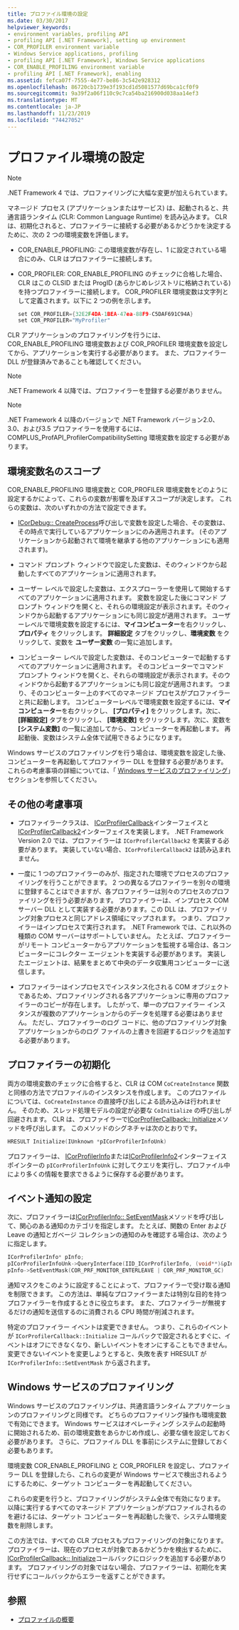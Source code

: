 ```yaml
---
title: プロファイル環境の設定
ms.date: 03/30/2017
helpviewer_keywords:
- environment variables, profiling API
- profiling API [.NET Framework], setting up environment
- COR_PROFILER environment variable
- Windows Service applications, profiling
- profiling API [.NET Framework], Windows Service applications
- COR_ENABLE_PROFILING environment variable
- profiling API [.NET Framework], enabling
ms.assetid: fefca07f-7555-4e77-be86-3c542e928312
ms.openlocfilehash: 86720cb1739e3f193cd1d5081577d69bca1cf0f9
ms.sourcegitcommit: 9a39f2a06f110c9c7ca54ba216900d038aa14ef3
ms.translationtype: MT
ms.contentlocale: ja-JP
ms.lasthandoff: 11/23/2019
ms.locfileid: "74427052"
---
```

# <a name="setting-up-a-profiling-environment"></a>プロファイル環境の設定
> [!NOTE]
> .NET Framework 4 では、プロファイリングに大幅な変更が加えられています。  
  
 マネージド プロセス (アプリケーションまたはサービス) は、起動されると、共通言語ランタイム (CLR: Common Language Runtime) を読み込みます。 CLR は、初期化されると、プロファイラーに接続する必要があるかどうかを決定するために、次の 2 つの環境変数を評価します。  
  
- COR_ENABLE_PROFILING: この環境変数が存在し、1 に設定されている場合にのみ、CLR はプロファイラーに接続します。  
  
- COR_PROFILER: COR_ENABLE_PROFILING のチェックに合格した場合、CLR はこの CLSID または ProgID (あらかじめレジストリに格納されている) を持つプロファイラーに接続します。 COR_PROFILER 環境変数は文字列として定義されます。以下に 2 つの例を示します。  
  
    ```cpp  
    set COR_PROFILER={32E2F4DA-1BEA-47ea-88F9-C5DAF691C94A}  
    set COR_PROFILER="MyProfiler"  
    ```  
  
 CLR アプリケーションのプロファイリングを行うには、COR_ENABLE_PROFILING 環境変数および COR_PROFILER 環境変数を設定してから、アプリケーションを実行する必要があります。 また、プロファイラー DLL が登録済みであることも確認してください。  
  
> [!NOTE]
> .NET Framework 4 以降では、プロファイラーを登録する必要がありません。  
  
> [!NOTE]
> .NET Framework 4 以降のバージョンで .NET Framework バージョン2.0、3.0、および3.5 プロファイラーを使用するには、COMPLUS_ProfAPI_ProfilerCompatibilitySetting 環境変数を設定する必要があります。  
  
## <a name="environment-variable-scope"></a>環境変数名のスコープ  
 COR_ENABLE_PROFILING 環境変数と COR_PROFILER 環境変数をどのように設定するかによって、これらの変数が影響を及ぼすスコープが決定します。 これらの変数は、次のいずれかの方法で設定できます。  
  
- [ICorDebug:: CreateProcess](../../../../docs/framework/unmanaged-api/debugging/icordebug-createprocess-method.md)呼び出しで変数を設定した場合、その変数は、その時点で実行しているアプリケーションにのみ適用されます。 (そのアプリケーションから起動されて環境を継承する他のアプリケーションにも適用されます)。  
  
- コマンド プロンプト ウィンドウで設定した変数は、そのウィンドウから起動したすべてのアプリケーションに適用されます。  
  
- ユーザー レベルで設定した変数は、エクスプローラーを使用して開始するすべてのアプリケーションに適用されます。 変数を設定した後にコマンド プロンプト ウィンドウを開くと、それらの環境設定が表示されます。そのウィンドウから起動するアプリケーションにも同じ設定が適用されます。 ユーザーレベルで環境変数を設定するには、**マイコンピューター**を右クリックし、**プロパティ** をクリックします。 **詳細設定** タブをクリックし、**環境変数** をクリックして、変数を **ユーザー変数** の一覧に追加します。  
  
- コンピューター レベルで設定した変数は、そのコンピューターで起動するすべてのアプリケーションに適用されます。 そのコンピューターでコマンド プロンプト ウィンドウを開くと、それらの環境設定が表示されます。そのウィンドウから起動するアプリケーションにも同じ設定が適用されます。 つまり、そのコンピューター上のすべてのマネージド プロセスがプロファイラーと共に起動します。 コンピューターレベルで環境変数を設定するには、**マイコンピューター**を右クリックし、 **[プロパティ]** をクリックします。次に、 **[詳細設定]** タブをクリックし、 **[環境変数]** をクリックします。次に、変数を **[システム変数]** の一覧に追加してから、コンピューターを再起動します。 再起動後、変数はシステム全体で試用できるようになります。  
  
 Windows サービスのプロファイリングを行う場合は、環境変数を設定した後、コンピューターを再起動してプロファイラー DLL を登録する必要があります。 これらの考慮事項の詳細については、「 [Windows サービスのプロファイリング](#windows_service)」セクションを参照してください。  
  
## <a name="additional-considerations"></a>その他の考慮事項  
  
- プロファイラークラスは、 [ICorProfilerCallback](../../../../docs/framework/unmanaged-api/profiling/icorprofilercallback-interface.md)インターフェイスと[ICorProfilerCallback2](../../../../docs/framework/unmanaged-api/profiling/icorprofilercallback2-interface.md)インターフェイスを実装します。 .NET Framework Version 2.0 では、プロファイラーは `ICorProfilerCallback2` を実装する必要があります。 実装していない場合、`ICorProfilerCallback2` は読み込まれません。  
  
- 一度に 1 つのプロファイラーのみが、指定された環境でプロセスのプロファイリングを行うことができます。 2 つの異なるプロファイラーを別々の環境に登録することはできますが、各プロファイラーは別々のプロセスのプロファイリングを行う必要があります。 プロファイラーは、インプロセス COM サーバー DLL として実装する必要があります。この DLL は、プロファイリング対象プロセスと同じアドレス領域にマップされます。 つまり、プロファイラーはインプロセスで実行されます。 .NET Framework では、これ以外の種類の COM サーバーはサポートしていません。 たとえば、プロファイラーがリモート コンピューターからアプリケーションを監視する場合は、各コンピューターにコレクター エージェントを実装する必要があります。 実装したエージェントは、結果をまとめて中央のデータ収集用コンピューターに送信します。  
  
- プロファイラーはインプロセスでインスタンス化される COM オブジェクトであるため、プロファイリングされる各アプリケーションに専用のプロファイラーのコピーが存在します。 したがって、単一のプロファイラー インスタンスが複数のアプリケーションからのデータを処理する必要はありません。 ただし、プロファイラーのログ コードに、他のプロファイリング対象アプリケーションからのログ ファイルの上書きを回避するロジックを追加する必要があります。  
  
## <a name="initializing-the-profiler"></a>プロファイラーの初期化  
 両方の環境変数のチェックに合格すると、CLR は COM `CoCreateInstance` 関数と同様の方法でプロファイルのインスタンスを作成します。 このプロファイルについては、`CoCreateInstance` の直接呼び出しによる読み込みは行われません。 そのため、スレッド処理モデルの設定が必要な `CoInitialize` の呼び出しが回避されます。 CLR は、プロファイラーで[ICorProfilerCallback:: Initialize](../../../../docs/framework/unmanaged-api/profiling/icorprofilercallback-initialize-method.md)メソッドを呼び出します。 このメソッドのシグネチャは次のとおりです。  
  
```cpp  
HRESULT Initialize(IUnknown *pICorProfilerInfoUnk)  
```  
  
 プロファイラーは、 [ICorProfilerInfo](../../../../docs/framework/unmanaged-api/profiling/icorprofilerinfo-interface.md)または[ICorProfilerInfo2](../../../../docs/framework/unmanaged-api/profiling/icorprofilerinfo2-interface.md)インターフェイスポインターの `pICorProfilerInfoUnk` に対してクエリを実行し、プロファイル中により多くの情報を要求できるように保存する必要があります。  
  
## <a name="setting-event-notifications"></a>イベント通知の設定  
 次に、プロファイラーは[ICorProfilerInfo:: SetEventMask](../../../../docs/framework/unmanaged-api/profiling/icorprofilerinfo-seteventmask-method.md)メソッドを呼び出して、関心のある通知のカテゴリを指定します。 たとえば、関数の Enter および Leave の通知とガベージ コレクションの通知のみを確認する場合は、次のように指定します。  
  
```cpp  
ICorProfilerInfo* pInfo;  
pICorProfilerInfoUnk->QueryInterface(IID_ICorProfilerInfo, (void**)&pInfo);  
pInfo->SetEventMask(COR_PRF_MONITOR_ENTERLEAVE | COR_PRF_MONITOR_GC)  
```  
  
 通知マスクをこのように設定することによって、プロファイラーで受け取る通知を制限できます。 この方法は、単純なプロファイラーまたは特別な目的を持つプロファイラーを作成するときに役立ちます。 また、プロファイラーが無視するだけの通知を送信するのに消費される CPU 時間が削減されます。  
  
 特定のプロファイラー イベントは変更できません。 つまり、これらのイベントが `ICorProfilerCallback::Initialize` コールバックで設定されるとすぐに、イベントはオフにできなくなり、新しいイベントをオンにすることもできません。 変更できないイベントを変更しようとすると、失敗を表す HRESULT が `ICorProfilerInfo::SetEventMask` から返されます。  
  
<a name="windows_service"></a>   
## <a name="profiling-a-windows-service"></a>Windows サービスのプロファイリング  
 Windows サービスのプロファイリングは、共通言語ランタイム アプリケーションのプロファイリングと同様です。 どちらのプロファイリング操作も環境変数で有効にできます。 Windows サービスはオペレーティング システムの起動時に開始されるため、前の環境変数をあらかじめ作成し、必要な値を設定しておく必要があります。 さらに、プロファイル DLL を事前にシステムに登録しておく必要もあります。  
  
 環境変数 COR_ENABLE_PROFILING と COR_PROFILER を設定し、プロファイラー DLL を登録したら、これらの変更が Windows サービスで検出されるようにするために、ターゲット コンピューターを再起動してください。  
  
 これらの変更を行うと、プロファイリングがシステム全体で有効になります。 以降に実行するすべてのマネージド アプリケーションがプロファイルされるのを避けるには、ターゲット コンピューターを再起動した後で、システム環境変数を削除します。  
  
 この方法では、すべての CLR プロセスもプロファイリングの対象になります。 プロファイラーは、現在のプロセスが対象であるかどうかを検出するために、 [ICorProfilerCallback:: Initialize](../../../../docs/framework/unmanaged-api/profiling/icorprofilercallback-initialize-method.md)コールバックにロジックを追加する必要があります。 プロファイリングの対象ではない場合、プロファイラーは、初期化を実行せずにコールバックからエラーを返すことができます。  
  
## <a name="see-also"></a>参照

- [プロファイルの概要](../../../../docs/framework/unmanaged-api/profiling/profiling-overview.md)
